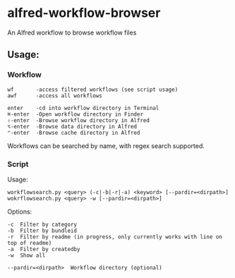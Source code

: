 # alfred-workflow-browser
An Alfred workflow to browse workflow files
## Usage:
### Workflow

    wf       -access filtered workflows (see script usage)
    awf      -access all workflows

    enter    -cd into workflow directory in Terminal
    ⌘-enter  -Open workflow directory in Finder
	⇧-enter  -Browse workflow directory in Alfred
    ⌥-enter  -Browse data directory in Alfred
    ⌃-enter  -Browse cache directory in Alfred

Workflows can be searched by name, with regex search supported.

### Script
Usage:

    workflowsearch.py <query> (-c|-b|-r|-a) <keyword> [--pardir=<dirpath>]
	wokrflowsearch.py <query> -w [--pardir=<dirpath>]

Options:

    -c  Filter by category
    -b  Filter by bundleid
    -r  Filter by readme (in progress, only currently works with line on top of readme)
    -a  Filter by createdby
    -w  Show all

	--pardir=<dirpath>  Workflow directory (optional)

